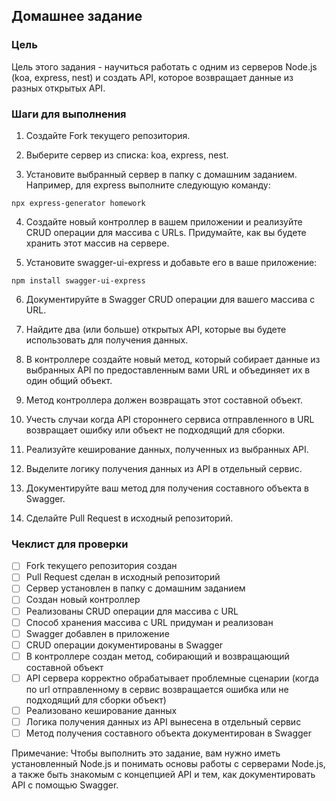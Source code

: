 ## Домашнее задание

### Цель

Цель этого задания - научиться работать с одним из серверов Node.js (koa, express, nest) и создать API, которое возвращает данные из разных открытых API.

### Шаги для выполнения

1. Создайте Fork текущего репозитория.

2. Выберите сервер из списка: koa, express, nest.

3. Установите выбранный сервер в папку с домашним заданием. Например, для express выполните следующую команду:

```
npx express-generator homework
```

4. Создайте новый контроллер в вашем приложении и реализуйте CRUD операции для массива с URLs. Придумайте, как вы будете хранить этот массив на сервере.

5. Установите swagger-ui-express и добавьте его в ваше приложение:

```
npm install swagger-ui-express
```

6. Документируйте в Swagger CRUD операции для вашего массива с URL.

7. Найдите два (или больше) открытых API, которые вы будете использовать для получения данных.

8. В контроллере создайте новый метод, который собирает данные из выбранных API по предоставленным вами URL и объединяет их в один общий объект.

9. Метод контроллера должен возвращать этот составной объект.

10. Учесть случаи когда API стороннего сервиса отправленного в URL возвращает ошибку или объект не подходящий для сборки.

10. Реализуйте кеширование данных, полученных из выбранных API.

11. Выделите логику получения данных из API в отдельный сервис.

12. Документируйте ваш метод для получения составного объекта  в Swagger.

13. Сделайте Pull Request в исходный репозиторий.

### Чеклист для проверки

- [ ] Fork текущего репозитория создан
- [ ] Pull Request сделан в исходный репозиторий
- [ ] Сервер установлен в папку с домашним заданием
- [ ] Создан новый контроллер
- [ ] Реализованы CRUD операции для массива с URL
- [ ] Способ хранения массива с URL придуман и реализован
- [ ] Swagger добавлен в приложение
- [ ] CRUD операции документированы в Swagger
- [ ] В контроллере создан метод, собирающий и возвращающий составной объект
- [ ] API сервера корректно обрабатывает проблемные сценарии (когда по url отправленному в сервис возвращается ошибка или не подходящий для сборки объект)
- [ ] Реализовано кеширование данных
- [ ] Логика получения данных из API вынесена в отдельный сервис
- [ ] Метод получения составного объекта документирован в Swagger

Примечание: Чтобы выполнить это задание, вам нужно иметь установленный Node.js и понимать основы работы с серверами Node.js, а также быть знакомым с концепцией API и тем, как документировать API с помощью Swagger.